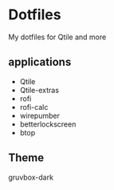 # Dotfiles
My dotfiles for Qtile and more

## applications
- Qtile
- Qtile-extras
- rofi
- rofi-calc
- wirepumber
- betterlockscreen
- btop

## Theme
gruvbox-dark
